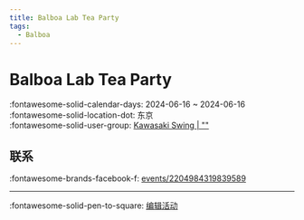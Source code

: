 ```yaml
---
title: Balboa Lab Tea Party
tags:
  - Balboa
---
```


# Balboa Lab Tea Party 

:fontawesome-solid-calendar-days: 2024-06-16 ~ 2024-06-16  
:fontawesome-solid-location-dot: 东京  
:fontawesome-solid-user-group: [Kawasaki Swing | ""](https://swing.kids/ja_JP/kawasaki-swing)  


## 联系

:fontawesome-brands-facebook-f: [events/2204984319839589](https://www.facebook.com/events/2204984319839589)  

---

:fontawesome-solid-pen-to-square: [编辑活动](https://github.com/swingdance/events/issues/new?assignees=&labels=update+event&projects=&template=03-update_entity.yml&title=Update%20Event%3A%20ja_JP%20%E2%80%A2%20Balboa%20Lab%20Tea%20Party&region=ja_JP&year=2024&id=balboa-lab-tea-party&name=Balboa%20Lab%20Tea%20Party&org_id=kawasaki-swing)

